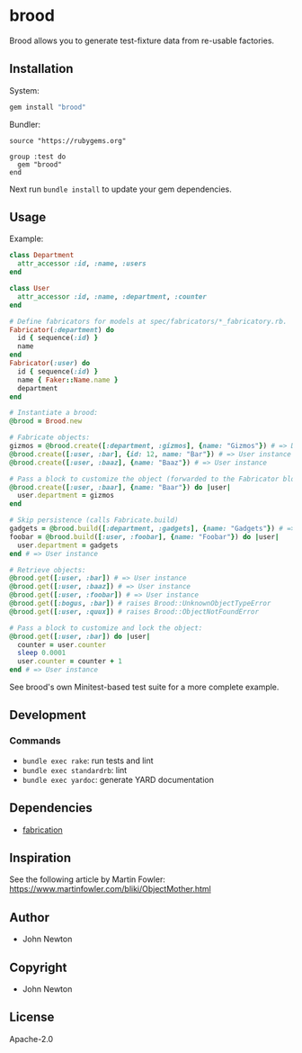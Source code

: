 # brood

Brood allows you to generate test-fixture data from re-usable factories.

## Installation

System:

```ruby
gem install "brood"
```

Bundler:

```
source "https://rubygems.org"

group :test do
  gem "brood"
end
```

Next run `bundle install` to update your gem dependencies.

## Usage

Example:

```ruby
class Department
  attr_accessor :id, :name, :users
end

class User
  attr_accessor :id, :name, :department, :counter
end

# Define fabricators for models at spec/fabricators/*_fabricatory.rb.
Fabricator(:department) do
  id { sequence(:id) }
  name
end
Fabricator(:user) do
  id { sequence(:id) }
  name { Faker::Name.name }
  department
end

# Instantiate a brood:
@brood = Brood.new

# Fabricate objects:
gizmos = @brood.create([:department, :gizmos], {name: "Gizmos"}) # => Department instance
@brood.create([:user, :bar], {id: 12, name: "Bar"}) # => User instance
@brood.create([:user, :baaz], {name: "Baaz"}) # => User instance

# Pass a block to customize the object (forwarded to the Fabricator block argument):
@brood.create([:user, :baar], {name: "Baar"}) do |user|
  user.department = gizmos
end

# Skip persistence (calls Fabricate.build)
gadgets = @brood.build([:department, :gadgets], {name: "Gadgets"}) # => Department instance
foobar = @brood.build([:user, :foobar], {name: "Foobar"}) do |user|
  user.department = gadgets
end # => User instance

# Retrieve objects:
@brood.get([:user, :bar]) # => User instance
@brood.get([:user, :baaz]) # => User instance
@brood.get([:user, :foobar]) # => User instance
@brood.get([:bogus, :bar]) # raises Brood::UnknownObjectTypeError
@brood.get([:user, :quux]) # raises Brood::ObjectNotFoundError

# Pass a block to customize and lock the object:
@brood.get([:user, :bar]) do |user|
  counter = user.counter
  sleep 0.0001
  user.counter = counter + 1
end # => User instance
```

See brood's own Minitest-based test suite for a more complete example.

## Development

### Commands

* `bundle exec rake`: run tests and lint
* `bundle exec standardrb`: lint
* `bundle exec yardoc`: generate YARD documentation

## Dependencies

* [fabrication](https://rubygems.org/gems/fabrication)

## Inspiration

See the following article by Martin Fowler: https://www.martinfowler.com/bliki/ObjectMother.html

## Author

* John Newton

## Copyright

* John Newton

## License

Apache-2.0
